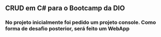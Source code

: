 ## CRUD em C# para o Bootcamp da DIO
### No projeto inicialmente foi pedido um projeto console. Como forma de desafio posterior, será feito um WebApp